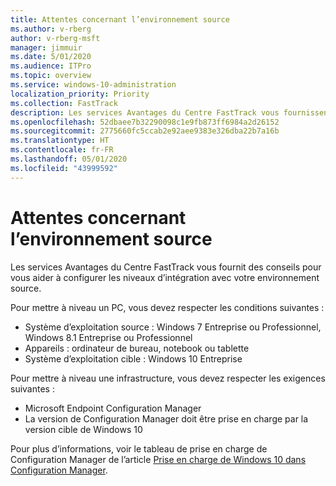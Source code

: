 ```yaml
---
title: Attentes concernant l’environnement source
ms.author: v-rberg
author: v-rberg-msft
manager: jimmuir
ms.date: 5/01/2020
ms.audience: ITPro
ms.topic: overview
ms.service: windows-10-administration
localization_priority: Priority
ms.collection: FastTrack
description: Les services Avantages du Centre FastTrack vous fournissent des conseils pour vous aider à configurer les niveaux d’intégration avec votre environnement source pour le déploiement de Windows 10.
ms.openlocfilehash: 52dbaee7b32290098c1e9fb873ff6984a2d26152
ms.sourcegitcommit: 2775660fc5ccab2e92aee9383e326dba22b7a16b
ms.translationtype: HT
ms.contentlocale: fr-FR
ms.lasthandoff: 05/01/2020
ms.locfileid: "43999592"
---
```

# <a name="source-environment-expectations"></a>Attentes concernant l’environnement source

Les services Avantages du Centre FastTrack vous fournit des conseils pour vous aider à configurer les niveaux d’intégration avec votre environnement source.
  
Pour mettre à niveau un PC, vous devez respecter les conditions suivantes :

- Système d’exploitation source : Windows 7 Entreprise ou Professionnel, Windows 8.1 Entreprise ou Professionnel
- Appareils : ordinateur de bureau, notebook ou tablette
- Système d’exploitation cible : Windows 10 Entreprise

Pour mettre à niveau une infrastructure, vous devez respecter les exigences suivantes :   

- Microsoft Endpoint Configuration Manager  
- La version de Configuration Manager doit être prise en charge par la version cible de Windows 10

Pour plus d’informations, voir le tableau de prise en charge de Configuration Manager de l’article [Prise en charge de Windows 10 dans Configuration Manager](https://docs.microsoft.com/sccm/core/plan-design/configs/support-for-windows-10).
  